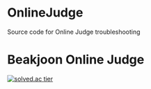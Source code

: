 # OnlineJudge
Source code for Online Judge troubleshooting

# Beakjoon Online Judge
[![solved.ac tier](http://mazassumnida.wtf/api/v2/generate_badge?boj=rkdaudejr)](https://solved.ac/rkdaudejr)
